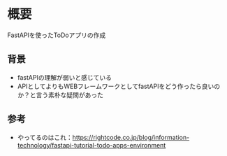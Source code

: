# 概要
FastAPIを使ったToDoアプリの作成

## 背景
- fastAPIの理解が弱いと感じている
- APIとしてよりもWEBフレームワークとしてfastAPIをどう作ったら良いのか？と言う素朴な疑問があった

## 参考
- やってるのはこれ：https://rightcode.co.jp/blog/information-technology/fastapi-tutorial-todo-apps-environment
